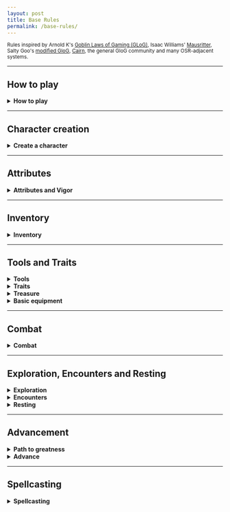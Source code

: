 ```yaml
---
layout: post
title: Base Rules
permalink: /base-rules/
---
```

<small>Rules inspired by Arnold K's [Goblin Laws of Gaming (GLoG)](http://goblinpunch.blogspot.com/2020/04/lair-of-lamb-final.html), Isaac Williams' [Mausritter](https://mausritter.com/), Salty Goo's [modified GloG](https://saltygoo.github.io/2020/11/09/base-rules/), [Cairn](https://cairnrpg.com/), the general GloG community and many OSR-adjacent systems.</small>

***
## How to play

<details markdown="1">
<summary><b>How to play</b></summary>
The game's a bit like a conversation between two groups of people - there are <b>players</b>, who incarnate characters in the world, and say what they do, and there is one <b>Game Master</b>, or <b>GM</b>, who describes the situation, gives context and interprets the rules. All you need is pencils, erasers, a handful of six-sided dice (or <b>d6s</b>), and some time on your hands.

When a player decides their character does something risky, the GM can ask them to <b>roll</b>, and to count the number of successes. A <b>Success</b> happens when a die has a result of '4' or more. You generally roll one die related to the <b>Attribute</b> you're using, and an additional die if you're using a <b>Tool</b> to help you.
*  <b>0 Success</b> - <i>Failure</i>. The character doesn't manage to do what they wanted, and something bad happens.
*  <b>1 Success</b> - <i>Partial success</i>. The character manages to do what they intended, but something bad happens.
*  <b>2 Successes</b> - <i>Success</i>. The character manages to do what they intended.
*  <b>Total result of '9'</b> - <i>Nine Lives</i>. Whatever the result is, the player gets a <b>Life</b> that they can use to reroll a die.

Certain situations can grant <b>boons</b> or <b>banes</b>. If a player has a boon, they roll an additional d6. If they have a bane, they remove one success from their pool after rolling.

Some rolls will count your <b>Degrees of success</b>, such as knowing how much damage you deal when you attack or how much information you get from someone you talk to. You get as many degrees of success as you have successes, and gain an additional one according to the result of each of your dice.
*  <b>6</b> - <i>+1 degree of success.</i>
*  <b>8</b> - <i>+2 degrees of success.</i>
*  <b>10</b> - <i>+3 degrees of success.</i>
*  <b>12</b> - <i>+4 degrees of success.</i>

That's all!
</details>

***
## Character creation

<details markdown="1">
<summary><b>Create a character</b></summary>

A character starts with 6 in all their [Attributes](https://bartapapa.github.io/legend/base-rules#attributes). You can choose to increase one to 8 by reducing another to 4.

A character also starts with 6 <b>Vigor</b> and 10 <b>Inventory Slots</b>. Use a six-sided die to represent your Vigor.

Choose a <b>[Faction](https://bartapapa.github.io/legend/factions)</b>, roll for your <b>Background</b> and choose 1 <b>Faction ability</b>.

You're done!
</details>

***
## Attributes

<details markdown="1">
<summary><b>Attributes and Vigor</b></summary>

A character has 3 <b>Attributes</b>:
*  <u><b>Might.</b></u> This is sheer physical strength, hardiness, resistance to pain. Generally used to run fast, break down doors, push someone over, and hold one's breath.
*  <u><b>Grace.</b></u> This is agility, quickness and reactivity. Generally used to run across tightropes, play the piano, and ride beasts.
*  <u><b>Wit.</b></u> This is knowledge, perception and charm. Generally used to sense when being observed, compel a guard dog to look the other way or know about something.

<b>Vigor</b> is the amount of damage a character can take before falling unconscious.
</details>

***
## Inventory

<details markdown="1">
<summary><b>Inventory</b></summary>

<u><b>Inventory</b></u>. You have 10 slots, which can be filled with objects, or bundles of 3 objects like acorns or bottle caps. <b>Heavy</b> objects take two slots. You'll fill your Inventory up with objects, although it can also fill up with <b>Fatigue</b>. If you have to add something to your Inventory and you don't have the space, you're <b>Exhausted</b> and can't move until you take something off. If you're exhausted and need to add Fatigue, you instead lower your Vigor by 1.
</details>

***
## Tools and Traits

<details markdown="1">
<summary><b>Tools</b></summary>
Some tools have a <b>Quality</b> to them. This is marked by a die in between parentheses. When the character uses this tool to accomplish something, then they add that tool's Quality die when <i>rolling</i>. If multiple tools are used, use the largest Quality die. Tools hat have a higher Quality are better than those of lower Quality. Some things can only be found, and never bought or even traded.
  
*  <b>d4 Quality</b> - <i>Mediocre</i>. Improvised, barely holding on.
*  <b>d6 Quality</b> - <i>Standard</i>. Common items and tools.
*  <b>d8 Quality</b> - <i>Professional</i>. Made by experienced artisans, top-notch quality material.
*  <b>d10 Quality</b> - <i>Exotic</i>. Made by legendary artisans, far beyond the ability of common animals.
*  <b>d12 Quality</b> - <i>Legendary</i>. Made by unfathomable forces, through unfathomable means. Unique.
</details>

<details markdown="1">
<summary><b>Traits</b></summary>
Some tools have Traits, which give a bit more info on how it can be used. It can be a <i>Treasure</i> or a <i>Light</i>, for example. Here are a list of common traits and their effects.
*  <b>Treasure.</b> Many animals will accept to trade goods and services for these.
*  <b>Light.</b> This illuminates your surroundings.
*  <b>Armor.</b> Damage you take by being attacked is reduced by 1. If it's Heavy, it's reduced by 2. You can only wear 1 Armor at a time.
*  <b>Ranged.</b> You can use this tool from far away.
*  <b>Food.</b> When resting, this heals your Vigor to max.
</details>

<details markdown="1">
<summary><b>Treasure</b></summary>
When a tool has the <b>Treasure</b> trait, it also has a Quality. You can exchange a treasure of one quality size for another object of equal or 3 objets of lower quality. By spending multiple treasures of the same quality, you can exchange it for something of one step higher quality (roll the treasure's quality die and add the results until they add up to the more valuable treasure's quality size).
</details>

<details markdown="1">
<summary><b>Basic equipment</b></summary>

| Common tools     | Quality |
|:-----------------|:--------|
| Bedroll          | d6      |
| Bellows          | d6      |
| Block and tackle | d6      |
| Book about X     | d8      |
| Bug lure         | d6      |
| 3 Bottles        | d6      |
| Bucket           | d6      |
| Iron chain       | d6      |
| Chisel           | d6      |
| Cookpots         | d6      |
| Crowbar          | d6      |
| Bottle of glue   | d6      |
| Jar of grease    | d6      |
| Horn             | d6      |
| Hourglass        | d8      |
| Iron tongs       | d6      |
| Lockpicks        | d8      |
| Metal file       | d6      |
| Metal glove      | d6      |
| Mirror           | d8      |
| Wooden instrument| d6      |
| Twine net        | d6      |
| Lock & key       | d6      |
| Pick             | d6      |
| Tweed rope       | d6      |
| Shovel           | d6      |
| Tent for two     | d6      |
| Whistle          | d6      |
| Big stick        | d6      |
| 3 wooden stakes  | d6      |
|:------------------|:--------|
| Exotic tools      | Quality |
|:------------------|:--------|
| Air bladder       | d6      |
| Antitoxin         | d8      |
| Beetle trap       | d8      |
| Bug repellent     | d6      |
| Censer            | d6      |
| Fire oil          | d8      |
| Folding ladder    | d6      |
| Snowcoat          | d8      |
| Manacles          | d6      |
| Spirit ward       | d8      |
| Spyglass          | d8      |
| Tinderbox         | d8      |
|:------------------|:--------|
| Weapons | Quality |
|:-----------------|:--------|
| Light weapons (daggers) | d6     |
| Medium weapons (swords) | d8     |
| Heavy weapons (battleaxes) | d8     |
| Light ranged (slings)   | d6     |
| Heavy ranged (bows)     | d8     |
|:------------------|:--------|
| Armor | Cost |
|:-----------------|:--------|
| Light armor      | 8       |
| Heavy armor      | 10      |
|:------------------|:--------|
| Light sources    | Quality |
|:-----------------|:--------|
| Torch            | d4      |
| Oil Lantern      | d6      |
| Flashlight       | d8      |
| Oil (for lantern)| cost 2  |
| Battery (for flashlight)| cost 6  |
|:------------------|:--------|
| Lodging and food | Cost    |
|:-----------------|:--------|
| Dormitory bed (per night) | 1 |
| Private room (per night)  | 2 |
| 3 Travel food    | 4 |
| Warm meal        | 1 |
| Feast            | 6 |
|:------------------|:--------|
| Transport        | Cost    |
|:-----------------|:--------|
| <i>Cost is per person, per area of distance</i> |       |
| Beetle bus       | 2       |
| River raft       | 4       |
| Moletrain        | 6       |
|:------------------|:--------|
| Hired help       | Cost    |
|:-----------------|:--------|
| <i>Cost is per day</i> |       |
| Torchbearer      | 1     |
| Laborer          | 1     |
| Tunneler         | 2     |
| Smithee          | 4     |
| Local guide      | 4     |
| Mercenary        | 4     |
| Sage             | 6     |
  
</details>

***
## Combat

<details markdown="1">
<summary><b>Combat</b></summary>
Combat starts when someone first attempts to attack. At the start of combat, roll Grace. If you have at least 1 success, you go before your enemies. If you're surprised, your enemies go first - if you surprise them, you go first.

When attacking someone, roll. Generally, it's a Might roll (if close combat) or a Grace roll (if ranged combat). You deal damage equal to your degrees of success.

<details markdown="1">
<summary><i>Example attack</i></summary>
You attack with a Big Stick (d6). You roll your Might, which is a d6, as well as the quality of the used tool, which is a d6. By rolling 2d6, you roll a 4 and a 6. It's a complete success! Two successes mean 2 degrees of success, but your 6 grants an additional degree of success. With all taken into account, you deal 3 damage (3 degrees of success).
</details>

</details>

***
## Exploration, Encounters and Resting

<details markdown="1">
<summary><b>Exploration</b></summary>
When exploring or going through a locale, like a house, a dungeon, or the ruins of a village inside a forest, the locale is divided into interconnected <b>Rooms</b>. Actions that are spent inside a Room take <b>10 minutes</b>, such as investigating, fighting, or gleaning info from the blood on the walls.

When exploring the great outdoors, where the scale becomes entire forests and mountains, actions take up what's called a <b>Watch</b> (or 4 hours). The great outdoors is made up of interconnected <b>Areas</b>. There are 6 Watches in a day: Dawn, Midday, Afternoon, Evening, Dusk, Midnight. Moving from one Area to a connected one takes a Watch. A good sleep takes 2 Watches.

Spending time doing strenuous physical activity causes the character to suffer <b>Fatigue</b>. Fatigue takes up 1 slot in the character's Inventory.

</details>

<details markdown="1">
<summary><b>Encounters</b></summary>
When first meeting with a creature and the GM isn't sure of the kind of first impression you're making, they might ask you to roll Wit. How the creature reacts depends on the result. The GM rolls 1d6, and the player rolls 1d6, so that the players don't know the full result.

| Reaction roll | General | Social | Monster <i>feels weaker</i> | Monster <i>feels stronger</i> |
|:--------------|:--------|:-------|:-------|:-------|
| 2             | Hostile    | Rejection   | Flee        | Attack    |
| 3-5           | Aggressive | Cold        | Flee        | Attack    |
| 6-8           | Neutral    | Neutral     | Freeze      | Threaten  |
| 9-11          | Friendly   | Amicable    | Ignore      | Offer aid |
| 12            | Helpful    | High esteem | Accepts aid | Grovel    |

</details>

<details markdown="1">
<summary><b>Resting</b></summary>
There are two kinds of rests: <b>Sleeps</b> and <b>Naps</b>. To Sleep, you must find a shelter where there is no immediate danger. Sleeping for 8 hours removes all accumulated Fatigue. To Nap, you need an hour in a comfortable place. Napping removes 1 Fatigue. You can only Nap once per day.

While resting, you can eat <b>Food</b> in your Inventory. Doing so, you heal all your Vigor to its maximum.

</details>

***
## Advancement

<details markdown="1">
<summary><b>Path to greatness</b></summary>
Over the course of your adventures, you might <i>do something great</i>. During a session, if you manage to do at least one thing that's marked in your <b>Path to greatness</b>, you can <b>Advance.</b>

</details>

<details markdown="1">
<summary><b>Advance</b></summary>
When you advance, you get to do one of the following:
*  <b>Increase your Vigor</b>. You increase your Vigor by 2, increasing the die used to represent it by one step. Doing so also grants you 2 additional <b>Inventory Slots</b>.
*  <b>Increase an attribute</b>. You increase a chosen attribute by 2, increasing the die used to represent it.
*  <b>Gain a faction ability</b>. You can gain a new faction ability as defined by your chosen faction.
</details>

***

## Spellcasting

<details markdown="1">
<summary><b>Spellcasting</b></summary>
If you have a <b>Spellbook</b>, you can cast the associated spell. Roll Wit and add a d6. The effects of the spell depend on the [sum] of the results, the [size] of the biggest die, and the [degrees] of success.

On a failure, the spell cannot be cast any more for the day, and needs to be recharged (stated in the spell). If you roll doubles, a <b>Mishap</b> occurs along with the usual effects. The GM determines what happens according to the spell and situation.

For cases where the effects of a spell would be used as a tool in ways that aren't defined by the spell's effects, then use the character's Wit as the Quality die for the spell-tool.

</details>

